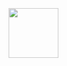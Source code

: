 <div id="header" align="center">
  <img src="https://media2.giphy.com/media/du3J3cXyzhj75IOgvA/giphy.gif" width="100"/>
</div>
